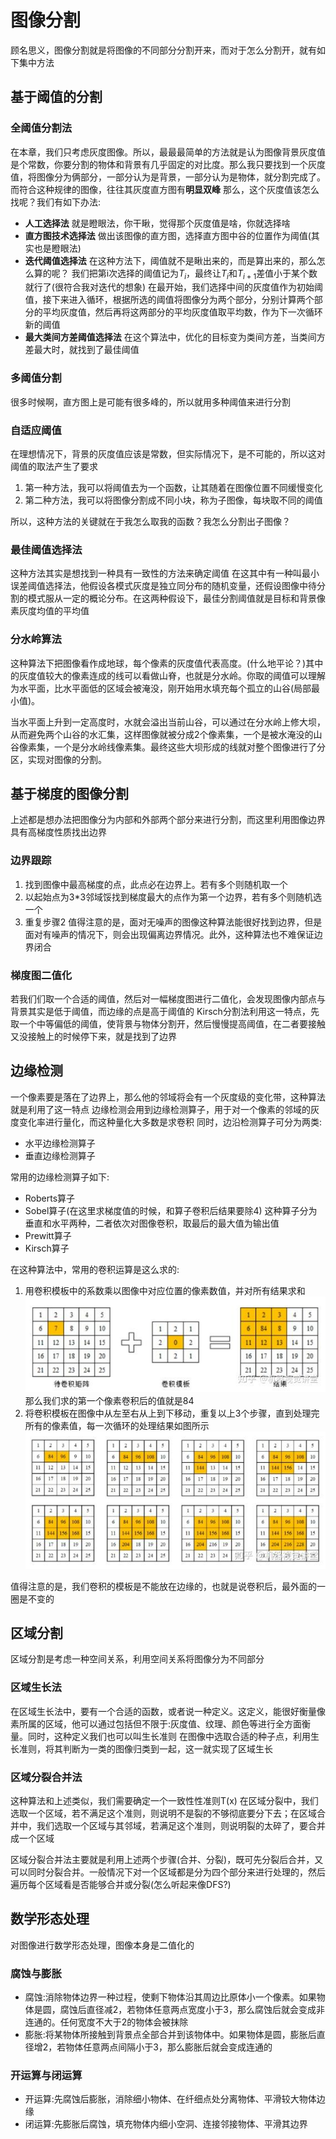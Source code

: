 # 图像分割
顾名思义，图像分割就是将图像的不同部分分割开来，而对于怎么分割开，就有如下集中方法
## 基于阈值的分割
### 全阈值分割法
在本章，我们只考虑灰度图像。所以，最最最简单的方法就是认为图像背景灰度值是个常数，你要分割的物体和背景有几乎固定的对比度。那么我只要找到一个灰度值，将图像分为俩部分，一部分认为是背景，一部分认为是物体，就分割完成了。而符合这种规律的图像，往往其灰度直方图有**明显双峰**
那么，这个灰度值该怎么找呢？我们有如下办法:
* **人工选择法**
  就是瞪眼法，你干瞅，觉得那个灰度值是啥，你就选择啥
* **直方图技术选择法**
  做出该图像的直方图，选择直方图中谷的位置作为阈值(其实也是瞪眼法)
* **迭代阈值选择法**
  在这种方法下，阈值就不是瞅出来的，而是算出来的，那么怎么算的呢？
  我们把第i次选择的阈值记为$T_i$，最终让$T_i$和$T_{i+1}$差值小于某个数就行了(很符合我对迭代的想象)
  在最开始，我们选择中间的灰度值作为初始阈值，接下来进入循环，根据所选的阈值将图像分为两个部分，分别计算两个部分的平均灰度值，然后再将这两部分的平均灰度值取平均数，作为下一次循环新的阈值
* **最大类间方差阈值选择法**
  在这个算法中，优化的目标变为类间方差，当类间方差最大时，就找到了最佳阈值
### 多阈值分割
很多时候啊，直方图上是可能有很多峰的，所以就用多种阈值来进行分割
### 自适应阈值
在理想情况下，背景的灰度值应该是常数，但实际情况下，是不可能的，所以这对阈值的取法产生了要求
1. 第一种方法，我可以将阈值去为一个函数，让其随着在图像位置不同缓慢变化
2. 第二种方法，我可以将图像分割成不同小块，称为子图像，每块取不同的阈值

所以，这种方法的关键就在于我怎么取我的函数？我怎么分割出子图像？
### 最佳阈值选择法
这种方法其实是想找到一种具有一致性的方法来确定阈值
在这其中有一种叫最小误差阈值选择法，他假设各模式灰度是独立同分布的随机变量，还假设图像中待分割的模式服从一定的概论分布。在这两种假设下，最佳分割阈值就是目标和背景像素灰度均值的平均值
### 分水岭算法
这种算法下把图像看作成地球，每个像素的灰度值代表高度。(什么地平论？)其中的灰度值较大的像素连成的线可以看做山脊，也就是分水岭。你取的阈值可以理解为水平面，比水平面低的区域会被淹没，刚开始用水填充每个孤立的山谷(局部最小值)。

当水平面上升到一定高度时，水就会溢出当前山谷，可以通过在分水岭上修大坝，从而避免两个山谷的水汇集，这样图像就被分成2个像素集，一个是被水淹没的山谷像素集，一个是分水岭线像素集。最终这些大坝形成的线就对整个图像进行了分区，实现对图像的分割。
## 基于梯度的图像分割
上述都是想办法把图像分为内部和外部两个部分来进行分割，而这里利用图像边界具有高梯度性质找出边界
### 边界跟踪
1. 找到图像中最高梯度的点，此点必在边界上。若有多个则随机取一个
2. 以起始点为3*3邻域馁找到梯度最大的点作为第一个边界，若有多个则随机选一个
3. 重复步骤2
值得注意的是，面对无噪声的图像这种算法能很好找到边界，但是面对有噪声的情况下，则会出现偏离边界情况。此外，这种算法也不难保证边界闭合
### 梯度图二值化
若我们们取一个合适的阈值，然后对一幅梯度图进行二值化，会发现图像内部点与背景其实是低于阈值，而边缘的点是高于阈值的
Kirsch分割法利用这一特点，先取一个中等偏低的阈值，使背景与物体分割开，然后慢慢提高阈值，在二者要接触又没接触上的时候停下来，就是找到了边界
## 边缘检测
一个像素要是落在了边界上，那么他的邻域将会有一个灰度级的变化带，这种算法就是利用了这一特点
边缘检测会用到边缘检测算子，用于对一个像素的邻域的灰度变化率进行量化，而这种量化大多数是求卷积
同时，边沿检测算子可分为两类:
* 水平边缘检测算子
* 垂直边缘检测算子

常用的边缘检测算子如下:
* Roberts算子
* Sobel算子(在这里求梯度值的时候，和算子卷积后结果要除4)
  这种算子分为垂直和水平两种，二者依次对图像卷积，取最后的最大值为输出值
* Prewitt算子
* Kirsch算子

在这种算法中，常用的卷积运算是这么求的:
1. 用卷积模板中的系数乘以图像中对应位置的像素数值，并对所有结果求和
![alt text](img/4-1.png)
那么我们求的第一个像素卷积后的值就是84
1. 将卷积模板在图像中从左至右从上到下移动，重复以上3个步骤，直到处理完所有的像素值，每一次循环的处理结果如图所示
![alt text](img/4-2.png)

值得注意的是，我们卷积的模板是不能放在边缘的，也就是说卷积后，最外面的一圈是不变的
## 区域分割
区域分割是考虑一种空间关系，利用空间关系将图像分为不同部分
### 区域生长法
在区域生长法中，要有一个合适的函数，或者说一种定义。这定义，能很好衡量像素所属的区域，他可以通过包括但不限于:灰度值、纹理、颜色等进行全方面衡量。同时，这种定义我们也可以叫生长准则
在图像中选取合适的种子点，利用生长准则，将其判断为一类的图像归类到一起，这一就实现了区域生长
### 区域分裂合并法
这种算法和上述类似，我们需要确定一个一致性性准则T(x)
在区域分裂中，我们选取一个区域，若不满足这个准则，则说明不是裂的不够彻底要分下去；在区域合并中，我们选取一个区域与其邻域，若满足这个准则，则说明裂的太碎了，要合并成一个区域

区域分裂合并法主要就是利用上述两个步骤(合并、分裂)，既可先分裂后合并，又可以同时分裂合并。一般情况下对一个区域都是分为四个部分来进行处理的，然后遍历每个区域看是否能够合并或分裂(怎么听起来像DFS?)

## 数学形态处理
对图像进行数学形态处理，图像本身是二值化的
### 腐蚀与膨胀
* 腐蚀:消除物体边界一种过程，使剩下物体沿其周边比原体小一个像素。如果物体是圆，腐蚀后直径减2，若物体任意两点宽度小于3，那么腐蚀后就会变成非连通的。任何宽度不大于2的物体会被抹除
* 膨胀:将某物体所接触到背景点全部合并到该物体中。如果物体是圆，膨胀后直径增2，若物体任意两点间隔小于3，那么膨胀后就会变成连通的
### 开运算与闭运算
* 开运算:先腐蚀后膨胀，消除细小物体、在纤细点处分离物体、平滑较大物体边缘
* 闭运算:先膨胀后腐蚀，填充物体内细小空洞、连接邻接物体、平滑其边界
